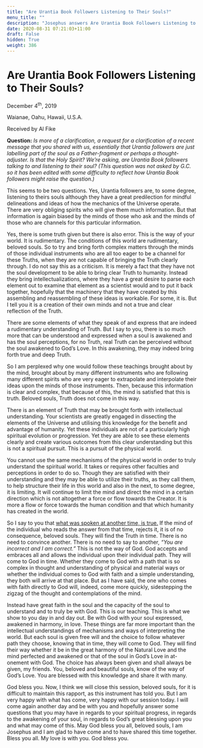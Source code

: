 ```yaml
---
title: "Are Urantia Book Followers Listening to Their Souls?"
menu_title: ""
description: "Josephus answers Are Urantia Book Followers Listening to Their Souls?"
date: 2020-08-31 07:21:03+11:00
draft: False
hidden: True
weight: 386
---
```

# Are Urantia Book Followers Listening to Their Souls?

December 4<sup>th</sup>, 2019

Waianae, Oahu, Hawaii, U.S.A.

Received by Al Fike



**Question:** *Is more of a clarification, a request for a clarification of a recent message that you shared with us, essentially that Urantia followers are just labelling part of the soul as a Father-fragment or perhaps a thought-adjuster. Is that the Holy Spirit? We’re asking, are Urantia Book followers talking to and listening to their soul? (This question was not asked by G.C. so it has been edited with some difficulty to reflect how Urantia Book followers might raise the question.)*

This seems to be two questions. Yes, Urantia followers are, to some degree, listening to theirs souls although they have a great predilection for mindful delineations and ideas of how the mechanics of the Universe operate. There are very obliging spirits who will give them much information. But that information is again biased by the minds of those who ask and the minds of those who are channels for this particular information. 

Yes, there is some truth given but there is also error. This is the way of your world. It is rudimentary. The conditions of this world are rudimentary, beloved souls. So to try and bring forth complex matters through the minds of those individual instruments who are all too eager to be a channel for these Truths, when they are not capable of bringing the Truth clearly through. I do not say this as a criticism. It is merely a fact that they have not the soul development to be able to bring clear Truth to humanity. Instead they bring intellectualizations, where they have a great desire to parse each element out to examine that element as a scientist would and to put it back together, hopefully that the machinery that they have created by this assembling and reassembling of these ideas is workable. For some, it is. But I tell you it is a creation of their own minds and not a true and clear reflection of the Truth. 

There are some elements of what they speak of and express that are indeed a rudimentary understanding of Truth. But I say to you, there is so much more that can be understood and expressed when a soul is awakened and has the soul perceptions, for no Truth, real Truth can be perceived without the soul awakened to God’s Love. In this awakening, they may indeed bring forth true and deep Truth. 

So I am perplexed why one would follow these teachings brought about by the mind, brought about by many different instruments who are following many different spirits who are very eager to extrapolate and interpolate their ideas upon the minds of those instruments. Then, because this information is clear and complex, that because of this, the mind is satisfied that this is truth. Beloved souls, Truth does not come in this way. 

There is an element of Truth that may be brought forth with intellectual understanding. Your scientists are greatly engaged in dissecting the elements of the Universe and utilising this knowledge for the benefit and advantage of humanity. Yet these individuals are not of a particularly high spiritual evolution or progression. Yet they are able to see these elements clearly and create various outcomes from this clear understanding but this is not a spiritual pursuit. This is a pursuit of the physical world. 

You cannot use the same mechanisms of the physical world in order to truly understand the spiritual world. It takes or requires other faculties and perceptions in order to do so. Though they are satisfied with their understanding and they may be able to utilize their truths, as they call them, to help structure their life in this world and also in the next, to some degree, it is limiting. It will continue to limit the mind and direct the mind in a certain direction which is not altogether a force or flow towards the Creator. It is more a flow or force towards the human condition and that which humanity has created in the world. 

So I say to you that [what was spoken at another time, is true.](/contemporary-messages/messages-sorted-year/messages-2019/the-indwelling-spirit-is-not-a-valid-construct-af-9-july-2019/) If the mind of the individual who reads the answer from that time, rejects it, it is of no consequence, beloved souls. They will find the Truth in time. There is no need to convince another. There is no need to say to another, *“You are incorrect and I am correct.”* This is not the way of God. God accepts and embraces all and allows the individual upon their individual path. They will come to God in time. Whether they come to God with a path that is so complex in thought and understanding of physical and material ways or whether the individual comes to God with faith and a simple understanding, they both will arrive at that place. But as I have said, the one who comes with faith directly to God will, indeed, come more quickly, sidestepping the zigzag of the thought and contemplations of the mind. 

Instead have great faith in the soul and the capacity of the soul to understand and to truly be with God. This is our teaching. This is what we show to you day in and day out. Be with God with your soul expressed, awakened in harmony, in love. These things are far more important than the intellectual understandings of mechanisms and ways of interpreting the world. 
But each soul is given free will and the choice to follow whatever path they choose, knowing that in time, they will come to God. They will find their way whether it be in the great harmony of the Natural Love and the mind perfected and awakened or that of the soul in God’s Love in at-onement with God. The choice has always been given and shall always be given, my friends. You, beloved and beautiful souls, know of the way of God’s Love. You are blessed with this knowledge and share it with many.  

God bless you. Now, I think we will close this session, beloved souls, for it is difficult to maintain this rapport, as this instrument has told you. But I am very happy with what has come, very happy with our session today. I will come again another day and be with you and hopefully answer some questions that you may have in regards to your spiritual progress, in regards to the awakening of your soul, in regards to God’s great blessing upon you and what may come of this. May God bless you all, beloved souls, I am Josephus and I am glad to have come and to have shared this time together. Bless you all.  My love is with you. God bless you. 